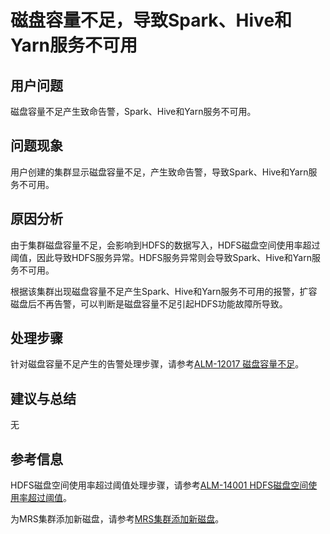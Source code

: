 # 磁盘容量不足，导致Spark、Hive和Yarn服务不可用<a name="ZH-CN_TOPIC_0181147978"></a>

## 用户问题<a name="section18305143583116"></a>

磁盘容量不足产生致命告警，Spark、Hive和Yarn服务不可用。

## 问题现象<a name="section117424454313"></a>

用户创建的集群显示磁盘容量不足，产生致命告警，导致Spark、Hive和Yarn服务不可用。

## 原因分析<a name="section1237061220324"></a>

由于集群磁盘容量不足，会影响到HDFS的数据写入，HDFS磁盘空间使用率超过阈值，因此导致HDFS服务异常。HDFS服务异常则会导致Spark、Hive和Yarn服务不可用。

根据该集群出现磁盘容量不足产生Spark、Hive和Yarn服务不可用的报警，扩容磁盘后不再告警，可以判断是磁盘容量不足引起HDFS功能故障所导致。

## 处理步骤<a name="section520813413313"></a>

针对磁盘容量不足产生的告警处理步骤，请参考[ALM-12017 磁盘容量不足](https://support.huaweicloud.com/usermanual-mrs/alm_12017.html)。

## 建议与总结<a name="section8898183420"></a>

无

## 参考信息<a name="section18208334123312"></a>

HDFS磁盘空间使用率超过阈值处理步骤，请参考[ALM-14001 HDFS磁盘空间使用率超过阈值](https://support.huaweicloud.com/usermanual-mrs/alm_14001.html)。

为MRS集群添加新磁盘，请参考[MRS集群添加新磁盘](https://support.huaweicloud.com/trouble-mrs/mrs_03_0032.html)。

